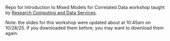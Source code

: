 Repo for Introduction to Mixed Models for Correlated Data workshop taught by [Research Computing and Data Services](https://www.it.northwestern.edu/departments/it-services-support/research/).

Note: the slides for this workshop were updated about at 10:45am on 10/28/25. If you downloaded them before, you may want to download them again.
